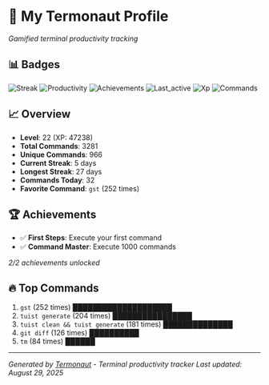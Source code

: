 # 🚀 My Termonaut Profile

*Gamified terminal productivity tracking*

## 📊 Badges

![Streak](https://img.shields.io/badge/Streak-5+days-green?style=flat-square&logo=terminal&logoColor=white) ![Productivity](https://img.shields.io/badge/Productivity-80.0%25-green?style=flat-square&logo=terminal&logoColor=white) ![Achievements](https://img.shields.io/badge/Achievements-5%2F10-blue?style=flat-square&logo=terminal&logoColor=white) ![Last_active](https://img.shields.io/badge/Last+Active-13h+ago-yellow?style=flat-square&logo=terminal&logoColor=white) ![Xp](https://img.shields.io/badge/XP-Level+22+%2847238%2F52900%29-blue?style=flat-square&logo=terminal&logoColor=white) ![Commands](https://img.shields.io/badge/Commands-3281-blue?style=flat-square&logo=terminal&logoColor=white) 

## 📈 Overview

- **Level**: 22 (XP: 47238)
- **Total Commands**: 3281
- **Unique Commands**: 966
- **Current Streak**: 5 days
- **Longest Streak**: 27 days
- **Commands Today**: 32
- **Favorite Command**: `gst` (252 times)

## 🏆 Achievements

- ✅ **First Steps**: Execute your first command
- ✅ **Command Master**: Execute 1000 commands

*2/2 achievements unlocked*

## 🔥 Top Commands

1. `gst` (252 times) ████████████████████
2. `tuist generate` (204 times) ████████████████
3. `tuist clean && tuist generate` (181 times) ██████████████
4. `git diff` (126 times) ██████████
5. `tm` (84 times) ██████

---

*Generated by [Termonaut](https://github.com/oiahoon/termonaut) - Terminal productivity tracker*
*Last updated: August 29, 2025*
